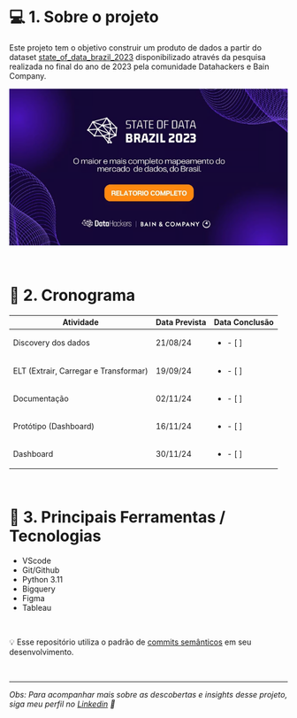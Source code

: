# 💻 1. Sobre o projeto 
Este projeto tem o objetivo construir um produto de dados a partir do dataset [state_of_data_brazil_2023](https://www.kaggle.com/datasets/datahackers/state-of-data-brazil-2023/data) disponibilizado através da pesquisa realizada no final do ano de 2023 pela comunidade Datahackers e Bain Company.


![imagem](state_of_data_brazil_2023\images\banner2.png)

<br>

# 📅 2. Cronograma 


| Atividade               |Data Prevista | Data Conclusão |
|-------------------------|--------------|-------------|
| Discovery dos dados     | 21/08/24       | <ul><li>- [ ] </li>      |
| ELT (Extrair, Carregar e Transformar) | 19/09/24   | <ul><li>- [ ] </li>       |
| Documentação            | 02/11/24       | <ul><li>- [ ] </li>    |
| Protótipo (Dashboard)   | 16/11/24       | <ul><li>- [ ] </li>      |
| Dashboard               | 30/11/24       | <ul><li>- [ ] </li>     |

<br>

# 🔨 3. Principais Ferramentas / Tecnologias 

- VScode
- Git/Github
- Python 3.11
- Bigquery
- Figma
- Tableau

<br>

💡 Esse repositório utiliza o padrão de [commits semânticos](https://github.com/iuricode/padroes-de-commits) em seu desenvolvimento.

<br>

___
<em> Obs: Para acompanhar mais sobre as descobertas e insights desse projeto, siga meu perfil no [Linkedin]("https://www.linkedin.com/in/francinisantana/") 💛 <em>